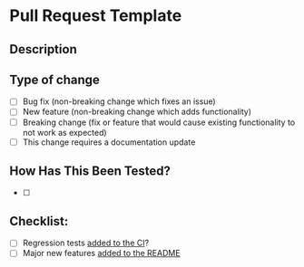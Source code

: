 # Pull Request Template

## Description


## Type of change

- [ ] Bug fix (non-breaking change which fixes an issue)
- [ ] New feature (non-breaking change which adds functionality)
- [ ] Breaking change (fix or feature that would cause existing functionality to not work as expected)
- [ ] This change requires a documentation update

## How Has This Been Tested?

- [ ] 

## Checklist:

- [ ] Regression tests [added to the CI](https://github.com/pulp-platform/snitch-toolchain-cd/blob/main/stages/test-snitch-llvm.sh)? 
- [ ] Major new features [added to the README](../README.md)
